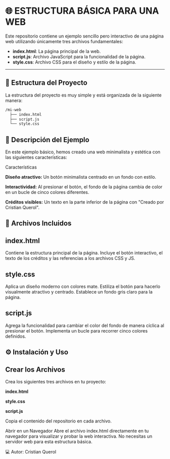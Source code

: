 # 🌐 ESTRUCTURA BÁSICA PARA UNA WEB

Este repositorio contiene un ejemplo sencillo pero interactivo de una página web utilizando únicamente tres archivos fundamentales:

- **index.html**: La página principal de la web.
- **script.js**: Archivo JavaScript para la funcionalidad de la página.
- **style.css**: Archivo CSS para el diseño y estilo de la página.

---

## 🚀 Estructura del Proyecto

La estructura del proyecto es muy simple y está organizada de la siguiente manera:

```bash
/mi-web
  ├── index.html
  ├── script.js
  └── style.css
```

## 📄 Descripción del Ejemplo

En este ejemplo básico, hemos creado una web minimalista y estética con las siguientes características:

Características

**Diseño atractivo:** Un botón minimalista centrado en un fondo con estilo.

**Interactividad:** Al presionar el botón, el fondo de la página cambia de color en un bucle de cinco colores diferentes.

**Créditos visibles:** Un texto en la parte inferior de la página con "Creado por Cristian Querol".

## 📂 Archivos Incluidos

## index.html

Contiene la estructura principal de la página.
Incluye el botón interactivo, el texto de los créditos y las referencias a los archivos CSS y JS.

## style.css

Aplica un diseño moderno con colores mate.
Estiliza el botón para hacerlo visualmente atractivo y centrado.
Establece un fondo gris claro para la página.

## script.js

Agrega la funcionalidad para cambiar el color del fondo de manera cíclica al presionar el botón.
Implementa un bucle para recorrer cinco colores definidos.


## ⚙️ Instalación y Uso

## Crear los Archivos

Crea los siguientes tres archivos en tu proyecto:

**index.html**

**style.css**

**script.js**

Copia el contenido del repositorio en cada archivo.

Abrir en un Navegador
Abre el archivo index.html directamente en tu navegador para visualizar y probar la web interactiva.
No necesitas un servidor web para esta estructura básica.

💻 Autor: Cristian Querol
